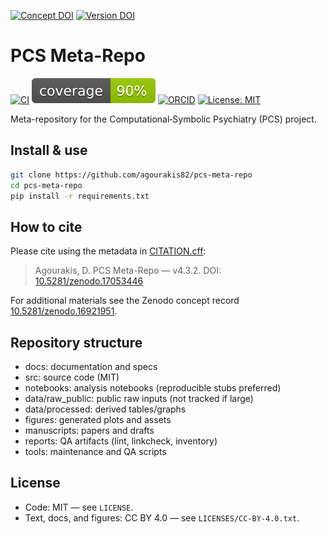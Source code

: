 [![Concept DOI](https://zenodo.org/badge/DOI/10.5281/zenodo.16921951.svg)](https://doi.org/10.5281/zenodo.16921951) [![Version DOI](https://zenodo.org/badge/DOI/10.5281/zenodo.17053446.svg)](https://doi.org/10.5281/zenodo.17053446)

# PCS Meta-Repo

[![CI](https://github.com/agourakis82/pcs-meta-repo/actions/workflows/python-tests.yml/badge.svg)](https://github.com/agourakis82/pcs-meta-repo/actions/workflows/python-tests.yml)
[![Coverage](coverage.svg)](coverage.svg)
[![ORCID](https://img.shields.io/badge/ORCID-0000--0002--8596--5097-brightgreen.svg?logo=orcid)](https://orcid.org/0000-0002-8596-5097)
[![License: MIT](https://img.shields.io/badge/license-MIT-blue.svg)](LICENSE)

Meta-repository for the Computational‑Symbolic Psychiatry (PCS) project.

## Install & use

```bash
git clone https://github.com/agourakis82/pcs-meta-repo
cd pcs-meta-repo
pip install -r requirements.txt
```

## How to cite

Please cite using the metadata in [CITATION.cff](CITATION.cff):

> Agourakis, D. PCS Meta-Repo — v4.3.2. DOI: [10.5281/zenodo.17053446](https://doi.org/10.5281/zenodo.17053446)

For additional materials see the Zenodo concept record [10.5281/zenodo.16921951](https://doi.org/10.5281/zenodo.16921951).

## Repository structure

- docs: documentation and specs
- src: source code (MIT)
- notebooks: analysis notebooks (reproducible stubs preferred)
- data/raw_public: public raw inputs (not tracked if large)
- data/processed: derived tables/graphs
- figures: generated plots and assets
- manuscripts: papers and drafts
- reports: QA artifacts (lint, linkcheck, inventory)
- tools: maintenance and QA scripts

## License

- Code: MIT — see `LICENSE`.
- Text, docs, and figures: CC BY 4.0 — see `LICENSES/CC-BY-4.0.txt`.

